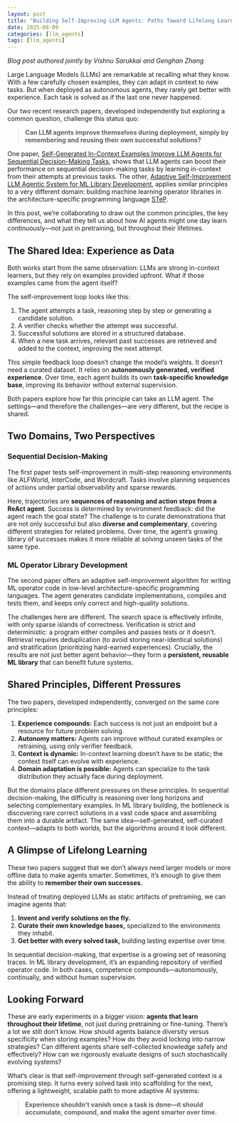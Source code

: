 ```yaml
---
layout: post
title: "Building Self-Improving LLM Agents: Paths Toward Lifelong Learning"
date: 2025-08-09
categories: [llm_agents]
tags: [llm_agents]
---
```


*Blog post authored jointly by Vishnu Sarukkai and Genghan Zhang*

Large Language Models (LLMs) are remarkable at recalling what they know. With a few carefully chosen examples, they can adapt in context to new tasks. But when deployed as autonomous agents, they rarely get better with experience. Each task is solved as if the last one never happened.

Our two recent research papers, developed independently but exploring a common question, challenge this status quo:

> **Can LLM agents improve themselves during deployment, simply by remembering and reusing their own successful solutions?**

One paper, [Self-Generated In-Context Examples Improve LLM Agents for Sequential Decision-Making Tasks](https://arxiv.org/abs/2505.00234), shows that LLM agents can boost their performance on sequential decision-making tasks by learning in-context from their attempts at previous tasks. The other, [Adaptive Self-Improvement LLM Agentic System for ML Library Development](https://arxiv.org/abs/2502.02534), applies similar principles to a very different domain: building machine learning operator libraries in the architecture-specific programming language [STeP](https://ppl.stanford.edu/papers/YARCH24_STEP.pdf). 

In this post, we’re collaborating to draw out the common principles, the key differences, and what they tell us about how AI agents might one day learn continuously—not just in pretraining, but throughout their lifetimes.

## The Shared Idea: Experience as Data

Both works start from the same observation: LLMs are strong in-context learners, but they rely on examples provided upfront. What if those examples came from the agent itself?

The self-improvement loop looks like this:

1. The agent attempts a task, reasoning step by step or generating a candidate solution.
2. A verifier checks whether the attempt was successful.
3. Successful solutions are stored in a structured database.
4. When a new task arrives, relevant past successes are retrieved and added to the context, improving the next attempt.

This simple feedback loop doesn’t change the model’s weights. It doesn’t need a curated dataset. It relies on **autonomously generated, verified experience**. Over time, each agent builds its own **task-specific knowledge base**, improving its behavior without external supervision.

Both papers explore how far this principle can take an LLM agent. The settings—and therefore the challenges—are very different, but the recipe is shared.

## Two Domains, Two Perspectives

### Sequential Decision-Making

The first paper tests self-improvement in multi-step reasoning environments like ALFWorld, InterCode, and Wordcraft. Tasks involve planning sequences of actions under partial observability and sparse rewards.

Here, trajectories are **sequences of reasoning and action steps from a ReAct agent**. Success is determined by environment feedback: did the agent reach the goal state? The challenge is to curate demonstrations that are not only successful but also **diverse and complementary**, covering different strategies for related problems. Over time, the agent’s growing library of successes makes it more reliable at solving unseen tasks of the same type.

### ML Operator Library Development

The second paper offers an adaptive self-improvement algorithm for writing ML operator code in low-level architecture-specific programming languages. The agent generates candidate implementations, compiles and tests them, and keeps only correct and high-quality solutions.

The challenges here are different. The search space is effectively infinite, with only sparse islands of correctness. Verification is strict and deterministic: a program either compiles and passes tests or it doesn’t. Retrieval requires deduplication (to avoid storing near-identical solutions) and stratification (prioritizing hard-earned experiences). Crucially, the results are not just better agent behavior—they form a **persistent, reusable ML library** that can benefit future systems.

## Shared Principles, Different Pressures

The two papers, developed independently, converged on the same core principles:

1. **Experience compounds:** Each success is not just an endpoint but a resource for future problem solving.
2. **Autonomy matters:** Agents can improve without curated examples or retraining, using only verifier feedback.
3. **Context is dynamic:** In-context learning doesn’t have to be static; the context itself can evolve with experience.
4. **Domain adaptation is possible:** Agents can specialize to the task distribution they actually face during deployment.

But the domains place different pressures on these principles. In sequential decision-making, the difficulty is reasoning over long horizons and selecting complementary examples. In ML library building, the bottleneck is discovering rare correct solutions in a vast code space and assembling them into a durable artifact. The same idea—self-generated, self-curated context—adapts to both worlds, but the algorithms around it look different.

## A Glimpse of Lifelong Learning

These two papers suggest that we don’t always need larger models or more offline data to make agents smarter. Sometimes, it’s enough to give them the ability to **remember their own successes.**

Instead of treating deployed LLMs as static artifacts of pretraining, we can imagine agents that:
1. **Invent and verify solutions on the fly.**
2. **Curate their own knowledge bases,** specialized to the environments they inhabit.
3. **Get better with every solved task,** building lasting expertise over time.

In sequential decision-making, that expertise is a growing set of reasoning traces. In ML library development, it’s an expanding repository of verified operator code. In both cases, competence compounds—autonomously, continually, and without human supervision.

## Looking Forward

These are early experiments in a bigger vision: **agents that learn throughout their lifetime**, not just during pretraining or fine-tuning. There’s a lot we still don’t know. How should agents balance diversity versus specificity when storing examples? How do they avoid locking into narrow strategies? Can different agents share self-collected knowledge safely and effectively? How can we rigorously evaluate designs of such stochastically evolving systems?

What’s clear is that self-improvement through self-generated context is a promising step. It turns every solved task into scaffolding for the next, offering a lightweight, scalable path to more adaptive AI systems:

> **Experience shouldn’t vanish once a task is done—it should accumulate, compound, and make the agent smarter over time.**


